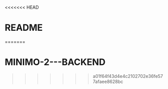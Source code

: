 <<<<<<< HEAD
# README
=======
# MINIMO-2---BACKEND
>>>>>>> a01f64f43d4e4c2102702e36fe577afaee8628bc

